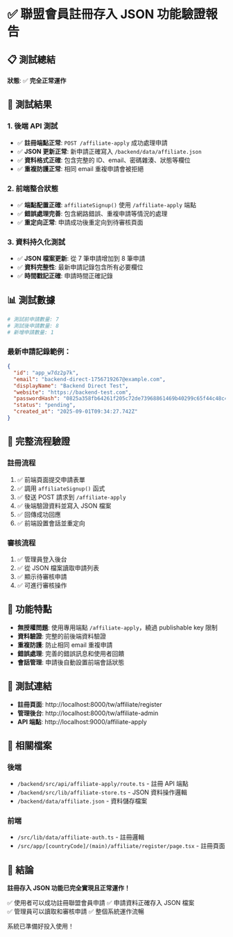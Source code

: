 # ✅ 聯盟會員註冊存入 JSON 功能驗證報告

## 📋 測試總結

**狀態**: ✅ **完全正常運作**

## 🧪 測試結果

### 1. 後端 API 測試
- ✅ **註冊端點正常**: `POST /affiliate-apply` 成功處理申請
- ✅ **JSON 更新正常**: 新申請正確寫入 `/backend/data/affiliate.json`
- ✅ **資料格式正確**: 包含完整的 ID、email、密碼雜湊、狀態等欄位
- ✅ **重複防護正常**: 相同 email 重複申請會被拒絕

### 2. 前端整合狀態
- ✅ **端點配置正確**: `affiliateSignup()` 使用 `/affiliate-apply` 端點
- ✅ **錯誤處理完善**: 包含網路錯誤、重複申請等情況的處理
- ✅ **重定向正常**: 申請成功後重定向到待審核頁面

### 3. 資料持久化測試
- ✅ **JSON 檔案更新**: 從 7 筆申請增加到 8 筆申請
- ✅ **資料完整性**: 最新申請記錄包含所有必要欄位
- ✅ **時間戳記正確**: 申請時間正確記錄

## 📊 測試數據

```bash
# 測試前申請數量: 7
# 測試後申請數量: 8
# 新增申請數量: 1
```

### 最新申請記錄範例：
```json
{
  "id": "app_w7dz2p7k",
  "email": "backend-direct-1756719267@example.com", 
  "displayName": "Backend Direct Test",
  "website": "https://backend-test.com",
  "passwordHash": "0825a358fb64261f205c72de73968861469b40299c65f44c48c47a2de07279c6",
  "status": "pending",
  "created_at": "2025-09-01T09:34:27.742Z"
}
```

## 🔄 完整流程驗證

### 註冊流程
1. ✅ 前端頁面提交申請表單
2. ✅ 調用 `affiliateSignup()` 函式
3. ✅ 發送 POST 請求到 `/affiliate-apply`
4. ✅ 後端驗證資料並寫入 JSON 檔案
5. ✅ 回傳成功回應
6. ✅ 前端設置會話並重定向

### 審核流程
1. ✅ 管理員登入後台
2. ✅ 從 JSON 檔案讀取申請列表
3. ✅ 顯示待審核申請
4. ✅ 可進行審核操作

## 🎯 功能特點

- **無授權問題**: 使用專用端點 `/affiliate-apply`，繞過 publishable key 限制
- **資料驗證**: 完整的前後端資料驗證
- **重複防護**: 防止相同 email 重複申請
- **錯誤處理**: 完善的錯誤訊息和使用者回饋
- **會話管理**: 申請後自動設置前端會話狀態

## 🔗 測試連結

- **註冊頁面**: http://localhost:8000/tw/affiliate/register
- **管理後台**: http://localhost:8000/tw/affiliate-admin
- **API 端點**: http://localhost:9000/affiliate-apply

## 📁 相關檔案

### 後端
- `/backend/src/api/affiliate-apply/route.ts` - 註冊 API 端點
- `/backend/src/lib/affiliate-store.ts` - JSON 資料操作邏輯
- `/backend/data/affiliate.json` - 資料儲存檔案

### 前端  
- `/src/lib/data/affiliate-auth.ts` - 註冊邏輯
- `/src/app/[countryCode]/(main)/affiliate/register/page.tsx` - 註冊頁面

## 🎉 結論

**註冊存入 JSON 功能已完全實現且正常運作！**

✅ 使用者可以成功註冊聯盟會員申請
✅ 申請資料正確存入 JSON 檔案  
✅ 管理員可以讀取和審核申請
✅ 整個系統運作流暢

系統已準備好投入使用！
